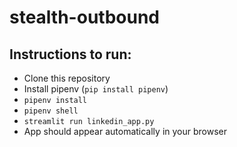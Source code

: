 # stealth-outbound

## Instructions to run:
- Clone this repository
- Install pipenv (<code>pip install pipenv</code>)
- <code>pipenv install</code>
- <code>pipenv shell</code>
- <code>streamlit run linkedin_app.py</code>
- App should appear automatically in your browser


